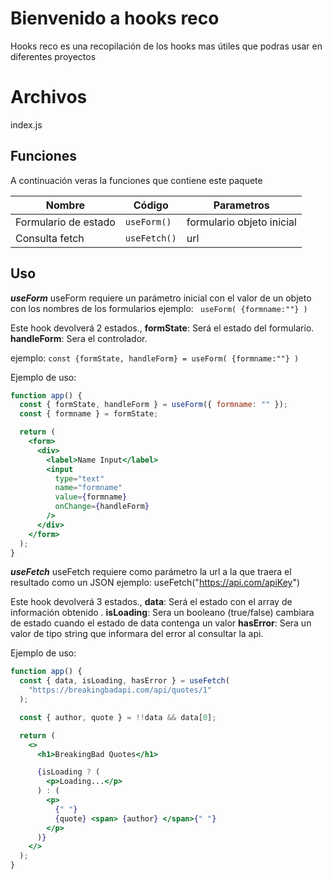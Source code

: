 # Bienvenido a hooks reco

Hooks reco es una recopilación de los hooks mas útiles que podras usar en diferentes proyectos

# Archivos

index.js

## Funciones

A continuación veras la funciones que contiene este paquete

| Nombre               | Código       | Parametros                |
| -------------------- | ------------ | ------------------------- |
| Formulario de estado | `useForm()`  | formulario objeto inicial |
| Consulta fetch       | `useFetch()` | url                       |

## Uso

**_useForm_**
useForm requiere un parámetro inicial con el valor de un objeto con los nombres de los formularios ejemplo: ` useForm( {formname:""} )`

Este hook devolverá 2 estados.,
**formState**: Será el estado del formulario.
**handleForm**: Sera el controlador.

ejemplo: `const {formState, handleForm} = useForm( {formname:""} )`

Ejemplo de uso:

```jsx
function app() {
  const { formState, handleForm } = useForm({ formname: "" });
  const { formname } = formState;

  return (
    <form>
      <div>
        <label>Name Input</label>
        <input
          type="text"
          name="formname"
          value={formname}
          onChange={handleForm}
        />
      </div>
    </form>
  );
}
```

**_useFetch_**
useFetch requiere como parámetro la url a la que traera el resultado como un JSON
ejemplo: useFetch("https://api.com/apiKey")

Este hook devolverá 3 estados.,
**data**: Será el estado con el array de información obtenido .
**isLoading**: Sera un booleano (true/false) cambiara de estado cuando el estado de data contenga un valor
**hasError**: Sera un valor de tipo string que informara del error al consultar la api.

Ejemplo de uso:

```jsx
function app() {
  const { data, isLoading, hasError } = useFetch(
    "https://breakingbadapi.com/api/quotes/1"
  );

  const { author, quote } = !!data && data[0];

  return (
    <>
      <h1>BreakingBad Quotes</h1>

      {isLoading ? (
        <p>Loading...</p>
      ) : (
        <p>
          {" "}
          {quote} <span> {author} </span>{" "}
        </p>
      )}
    </>
  );
}
```
